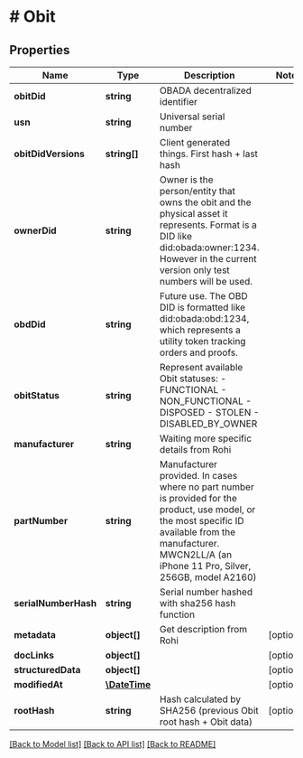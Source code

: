 # # Obit

## Properties

Name | Type | Description | Notes
------------ | ------------- | ------------- | -------------
**obitDid** | **string** | OBADA decentralized identifier | 
**usn** | **string** | Universal serial number | 
**obitDidVersions** | **string[]** | Client generated things. First hash + last hash | 
**ownerDid** | **string** | Owner is the person/entity that owns the obit and the physical asset it represents. Format is a DID like did:obada:owner:1234. However in the current version only test numbers will be used. | 
**obdDid** | **string** | Future use. The OBD DID is formatted like did:obada:obd:1234, which represents a utility token tracking orders and proofs. | 
**obitStatus** | **string** | Represent available Obit statuses:   - FUNCTIONAL   - NON_FUNCTIONAL   - DISPOSED   - STOLEN   - DISABLED_BY_OWNER | 
**manufacturer** | **string** | Waiting more specific details from Rohi | 
**partNumber** | **string** | Manufacturer provided. In cases where no part number is provided for the product, use model, or the most specific ID available from the manufacturer. MWCN2LL/A (an iPhone 11 Pro, Silver, 256GB, model A2160) | 
**serialNumberHash** | **string** | Serial number hashed with sha256 hash function | 
**metadata** | **object[]** | Get description from Rohi | [optional] 
**docLinks** | **object[]** |  | [optional] 
**structuredData** | **object[]** |  | [optional] 
**modifiedAt** | [**\DateTime**](\DateTime.md) |  | [optional] 
**rootHash** | **string** | Hash calculated by SHA256 (previous Obit root hash + Obit data) | [optional] 

[[Back to Model list]](../../README.md#documentation-for-models) [[Back to API list]](../../README.md#documentation-for-api-endpoints) [[Back to README]](../../README.md)



